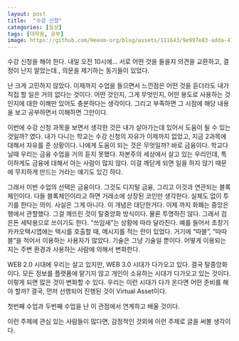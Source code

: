 ```yaml
---
layout: post
title:  "수강 신청"
categories: [일상]
tags: [대학원, 공부]
image: https://github.com/Heeom-org/blog/assets/111643/9e997e83-adda-41f0-b05d-db141fad9810
---
```


수강 신청을 해야 한다. 내일 오전 10시에… 서로 어떤 것을 들을지 의견을 교환하고, 결정이 난지 알았는데., 의문을 제기하는 동기들이 있었다.

난 크게 고민하지 않았다. 이제까지 수업을 들으면서 느낀점은 어떤 것을 듣더라도 내가 직접 할 일은 거의 없다는 것이다. 어떤 것인지, 그게 무엇인지, 어떤 용도로 사용하는 것인지에 대한 이해만 있어도 충분하다는 생각이다. 그리고 부족하면 그 시점에 해당 내용을 보고 공부하면서 이해하면 그만이다.

이번에 수강 신청 과목을 보면서 생각한 것은 내가 살아가는데 있어서 도움이 될 수 있는 것일까? 였다. 내가 다니는 학교는 수강 신청의 자유가 이제까지 없었고, 지금 2과목에 대해서 자유를 준 상황이다. 나에게 도움이 되는 것은 무엇일까? 바로 금융이다. 학교다닐때 우리는 금융 수업을 거의 듣지 못했다. 자본주의 세상에서 살고 있는 우리인데, 특이하게도 금융에 대해서 아는 사람이 많지 않다. 이걸 깨닫게 되면 일을 하지 않기 때문에 무지하게 만드는 거라는 얘기도 있긴 하다.

그래서 이번 수업의 선택은 금융이다. 그것도 디지털 금융, 그리고 이것과 연관되는 블록체인이다. 다들 블록체인이라고 하면 거래소에 상장된 코인만 생각한다. 실체도 없이 투기를 한다는 의미. 사실은 그게 아니다. 이 개념은 대단한거다. 이제 까지 화폐는 중앙은행에서 관할했다. 그걸 깨뜨린 것이 탈중앙화 방식이다. 물론 투명하진 않다. 그래서 검은돈 세탁용으로 쓰이기도 한다. “쓰임새”는 상황에 따라 달라진다. 예를 들어서 초창기 카카오택시앱에는 택시를 호출할 때, 메시지를 적는 란이 있었다. 거기에 “따블”, “따따블”을 적어서 이용하는 사용자가 많았다. 기술은 그냥 기술일 뿐이다. 어떻게 이용되는지는 주변 환경과 사용하는 사람에 의해서 변화한다.

WEB 2.0 시대에 우리는 살고 있지만, WEB 3.0 시대가 다가오고 있다. 결국 탈중앙화이다. 모든 정보를 플랫폼에 맡기지 않고 개인이 소유하는 시대가 다가오고 있는 것이다. 이렇게 되면 많은 것이 변화할 수 있다. 우리는 이런 시대가 다가 온다면 어떤 준비를 해야 할까? 결국, 먼저 선행되어 진행된 것이 Virtual Asset이다.

첫번째 수업과 두번째 수업을 난 이 관점에서 연계하고 배울 것이다.

이런 주제에 관심 있는 사람들이 많다면, 감정적인 것외에 이런 주제로 글을 써볼 생각이다.

